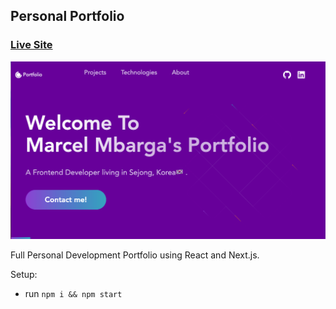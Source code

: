 ## Personal Portfolio

### [Live Site](https://www.mbargamarcel.com/)

![Portfolio Website](portofolio.png?raw=true "Build Screenshot")

Full Personal Development Portfolio using React and Next.js.

Setup:
- run ```npm i && npm start```
